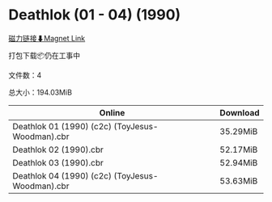 # Deathlok (01 - 04) (1990)

[磁力链接⬇Magnet Link](magnet:?xt=urn:btih:371a193435a616241c519bc792b335c5c36e6f66&dn=Deathlok%20%2801%20-%2004%29%20%281990%29)

打包下载📦仍在工事中

文件数：4

总大小：194.03MiB

Online | Download
--- | ---
Deathlok 01 (1990) (c2c) (ToyJesus-Woodman).cbr | 35.29MiB
Deathlok 02 (1990).cbr | 52.17MiB
Deathlok 03 (1990).cbr | 52.94MiB
Deathlok 04 (1990) (c2c) (ToyJesus-Woodman).cbr | 53.63MiB